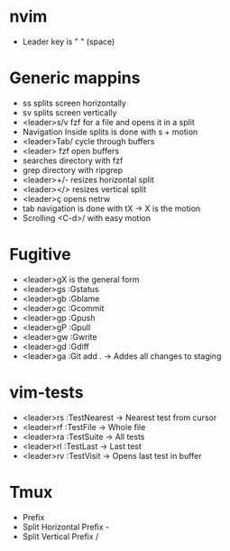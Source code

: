nvim
====

* Leader key is " " (space)

Generic mappins
===============

* ss splits screen horizontally
* sv splits screen vertically
* \<leader\>s/v fzf for a file and opens it in a split
* Navigation Inside splits is done with s + motion 
* \<leader\>Tab/<leader><S-Tab> cycle through buffers
* \<leader\><Enter> fzf open buffers
* <C-p> searches directory with fzf
* <C-s> grep directory with ripgrep 
* \<leader\>+/- resizes horizontal split
* \<leader\></> resizes vertical split 
* \<leader\>ç opens netrw
* tab navigation is done with tX -> X is the motion
* Scrolling \<C-d\>/<C-u> with easy motion

Fugitive
========
* \<leader\>gX is the general form
* \<leader\>gs :Gstatus
* \<leader\>gb :Gblame
* \<leader\>gc :Gcommit
* \<leader\>gp :Gpush
* \<leader\>gP :Gpull
* \<leader\>gw :Gwrite
* \<leader\>gd :Gdiff
* \<leader\>ga :Git add . -> Addes all changes to staging

vim-tests
=========

* \<leader\>rs :TestNearest -> Nearest test from cursor
* \<leader\>rf :TestFile -> Whole file
* \<leader\>ra :TestSuite -> All tests
* \<leader\>rl :TestLast -> Last test
* \<leader\>rv :TestVisit -> Opens last test in buffer

Tmux
====

* Prefix <C-a>
* Split Horizontal Prefix - 
* Split Vertical Prefix /


